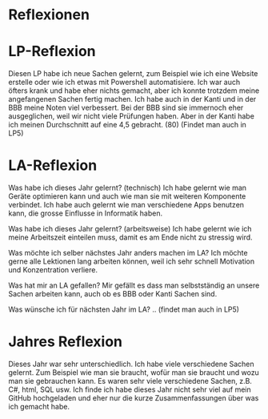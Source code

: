 # Reflexionen

# LP-Reflexion

Diesen LP habe ich neue Sachen gelernt, zum Beispiel wie ich eine Website erstelle oder wie ich etwas mit Powershell automatisiere. Ich war auch öfters krank und habe eher nichts gemacht, aber ich konnte trotzdem meine angefangenen Sachen fertig machen. Ich habe auch in der Kanti und in der BBB meine Noten viel verbessert. Bei der BBB sind sie immernoch eher ausgeglichen, weil wir nicht viele Prüfungen haben. Aber in der Kanti habe ich meinen Durchschnitt auf eine 4,5 gebracht. (80) (Findet man auch in LP5)

# LA-Reflexion

Was habe ich dieses Jahr gelernt? (technisch)
Ich habe gelernt wie man Geräte optimieren kann und auch wie man sie mit weiteren Komponente verbindet. Ich habe auch gelernt wie man verschiedene Apps benutzen kann, die grosse Einflusse in Informatik haben. 

Was habe ich dieses Jahr gelernt? (arbeitsweise)
Ich habe gelernt wie ich meine Arbeitszeit einteilen muss, damit es am Ende nicht zu stressig wird. 

Was möchte ich selber nächstes Jahr anders machen im LA?
Ich möchte gerne alle Lektionen lang arbeiten können, weil ich sehr schnell Motivation und Konzentration verliere.

Was hat mir an LA gefallen?
Mir gefällt es dass man selbstständig an unsere Sachen arbeiten kann, auch ob es BBB oder Kanti Sachen sind.

Was wünsche ich für nächsten Jahr im LA?
..
(findet man auch in LP5)


# Jahres Reflexion

Dieses Jahr war sehr unterschiedlich. Ich habe viele verschiedene Sachen gelernt. Zum Beispiel wie man sie braucht, wofür man sie braucht und wozu man sie gebrauchen kann. Es waren sehr viele verschiedene Sachen, z.B. C#, html, SQL usw. 
Ich finde ich habe dieses Jahr nicht sehr viel auf mein GitHub hochgeladen und eher nur die kurze Zusammenfassungen über was ich gemacht habe. 
